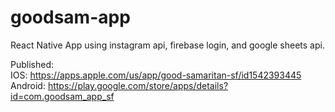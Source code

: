 # goodsam-app
React Native App using instagram api, firebase login, and google sheets api. 

Published:<br>
IOS: https://apps.apple.com/us/app/good-samaritan-sf/id1542393445 <br>
Android: https://play.google.com/store/apps/details?id=com.goodsam_app_sf
